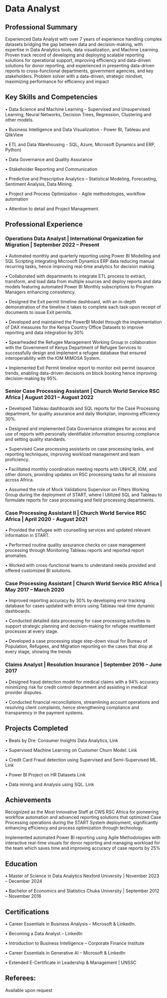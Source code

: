 # Data Analyst

## Professional Summary
Experienced Data Analyst with over 7 years of experience handling complex datasets bridging the gap between data and decision-making, with expertise in Data Analytics tools, data visualization, and Machine Learning. Proven track record of developing and deploying scalable reporting solutions for operational support, improving efficiency and data-driven solutions for donor reporting, and experienced in presenting data-driven reports to cross-functional departments, government agencies, and key stakeholders. Problem solver with a data-driven, strategic mindset, maximizing performance for efficiency and impact

## Key Skills and Competencies
  •	Data Science and Machine Learning – Supervised and Unsupervised Learning, Neural Networks, Decision Trees, Regression, Clustering and other models.
  
  •	Business Intelligence and Data Visualization - Power BI, Tableau and QlikView
  
  •	ETL and Data Warehousing - SQL, Azure, Microsoft Dynamics and ERP, Python)
  
  •	Data Governance and Quality Assurance 
  
  •	Stakeholder Reporting and Communication
  
  •	Predictive and Prescriptive Analytics – Statistical Modeling, Forecasting, Sentiment Analysis, Data Mining. 
  
  •	Project and Process Optimization - Agile methodologies, workflow automation
  
  •	Attention to detail and Project Management.

## Professional Experience
### Operations Data Analyst | International Organization for Migration | September 2022 – Present
  •	Automated monthly and quarterly reporting using Power BI Modelling and SQL Scripting integrating Microsoft Dynamics ERP data reducing manual recurring tasks, hence improving real-time analytics for decision making.
  
  •	Collaborated with departments to integrate ETL process to extract, transform, and load data from multiple sources and deploy reports and data models featuring automated Power BI Monthly subscriptions to Program Managers enhancing consistency.
  
  •	Designed the Exit permit timeline dashboard, with an in-depth demonstration of the timeline it takes to complete each task upon receipt of documents to issue Exit permits.
  
  •	Developed and maintained the PowerBI Model through the implementation of DAX measures for the Kenya Country Office Datasets to improve reporting and data integration by 30% 
  
  •	Spearheaded the Refugee Management Working Group in collaboration with the Government of Kenya Department of Refugee Services to successfully design and implement a refugee database that ensured interoperability with the IOM MiMOSA System.
  
  •	Implemented Exit Permit timeline report to monitor exit permit issuance trends, enabling data-driven decisions on block booking hence improving decision-making by 95%.

### Senior Case Processing Assistant | Church World Service RSC Africa | August 2021 – August 2022
  •	Developed Tableau dashboards and SQL reports for the Case Processing department, for quality assurance and daily Workplan, improving efficiency 30%.
  
  •	Designed and implemented Data Governance strategies for access and use of reports with personally identifiable information ensuring compliance and setting quality standards.
  
  •	Supervised Case processing assistants on case processing tasks, and reporting techniques, improving workload management and team proficiency.
  
  •	Facilitated monthly coordination meeting reports with UNHCR, IOM, and other donors, providing updates on RSC processing tasks for all missions across Africa.
  
  •	Assumed the role of Mock Validations Supervisor on Filters Working Group during the deployment of START, where I Utilized SQL and Tableau to formulate reports for case processing and field processing departments.

### Case Processing Assistant II | Church World Service RSC Africa | April 2020 - August 2021
  •	Provided the refugee with counselling services and updated relevant information in START.
  
  •	Performed routine quality assurance checks on case management processing through Monitoring Tableau reports and reported report anomalies.
  
  •	Worked with cross-functional teams to understand needs provided and offered customized BI solutions.

### Case Processing Assistant | Church World Service RSC Africa | May 2017 – March 2020
  •	Improved reporting accuracy by 30% by developing error tracking database for cases updated with errors using Tableau real-time dynamic dashboards.
  
  •	Conducted detailed data processing for case processing activities to support strategic planning and decision-making for refugee resettlement processes at every stage.
  
  •	Developed a case processing stage step-down visual for Bureau of Population, Refugees, and Migration reporting on the cases that drop at every stage, showing the trends 

### Claims Analyst | Resolution Insurance | September 2016 – June 2017
  •	Designed fraud detection model for medical claims with a 94% accuracy minimizing risk for credit control department and assisting in medical provider disputes.
  
  •	Conducted financial reconciliations, streamlining account operations and resolving client complaints, hence strengthening compliance and transparency in the payment systems.

## Projects Completed
  •	Beats by Dre: Consumer Insights Data Analytics, Link
  
  •	Supervised Machine Learning on Customer Churn Model. Link
  
  •	Credit Card Fraud detection using Supervised and Semi-Supervised ML. Link
  
  •	Power BI Project on HR Datasets Link
  
  •	Data mining and Analysis using SQL. Link

## Achievements
Recognized as the Most Innovative Staff at CWS RSC Africa for pioneering workflow automation and advanced reporting solutions that optimized Case Processing operations during the START System deployment, significantly enhancing efficiency and process optimization through technology.

Implemented automated Power BI reporting using Agile Methodologies with interactive real-time visuals for donor reporting and managing workload for the team which saves time and improving accuracy of case reports by 25%

## Education
  •	Master of Science in Data Analytics
  Nexford University | November 2023 – December 2024
  
  •	Bachelor of Economics and Statistics
  Chuka University | September 2012 – November 2016

## Certifications
  •	Career Essentials in Business Analysis – Microsoft & LinkedIn.
  
  •	Becoming a Data Analyst – LinkedIn
  
  •	Introduction to Business Intelligence – Corporate Finance Institute

  •	Career Essentials in Generative AI – Microsoft & LinkedIn
  
  •	Extended E-Certificate in Leadership & Management | UNSSC

## Referees:
Available upon request
